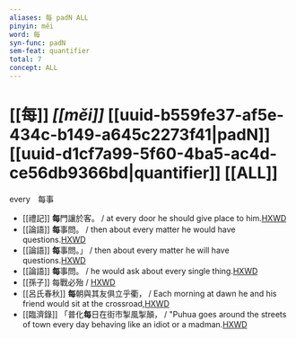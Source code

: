 ```yaml
---
aliases: 每 padN ALL
pinyin: měi
word: 每
syn-func: padN
sem-feat: quantifier
total: 7
concept: ALL 
---
```

# [[每]] *[[měi]]*  [[uuid-b559fe37-af5e-434c-b149-a645c2273f41|padN]] [[uuid-d1cf7a99-5f60-4ba5-ac4d-ce56db9366bd|quantifier]] [[ALL]]
every　每事
 - [[禮記]] **每**門讓於客。 / at every door he should give place to him.[HXWD](https://hxwd.org/textview.html?location=KR1d0052_tls_001-17a.3)
 - [[論語]] **每**事問。 / then about every matter he would have questions.[HXWD](https://hxwd.org/textview.html?location=KR1h0004_tls_003-16a.3)
 - [[論語]] **每**事問。」 / then about every matter he will have questions.[HXWD](https://hxwd.org/textview.html?location=KR1h0004_tls_003-16a.7)
 - [[論語]] **每**事問。 / he would ask about every single thing.[HXWD](https://hxwd.org/textview.html?location=KR1h0004_tls_010-38a.3)
 - [[孫子]] 每戰必殆 / [HXWD](https://hxwd.org/textview.html?location=KR3b0003_tls_003-7a.7)
 - [[呂氏春秋]] **每**朝與其友俱立乎衢， / Each morning at dawn he and his friend would sit at the crossroad,[HXWD](https://hxwd.org/textview.html?location=KR3j0009_tls_019-5a.22)
 - [[臨濟錄]] 「普化**每**日在街市掣風掣顛， / "Puhua goes around the streets of town every day behaving like an idiot or a madman.[HXWD](https://hxwd.org/textview.html?location=KR6q0053_T_001-0503b.33)